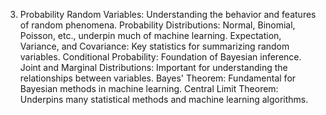 3. Probability
Random Variables: Understanding the behavior and features of random phenomena.
Probability Distributions: Normal, Binomial, Poisson, etc., underpin much of machine learning.
Expectation, Variance, and Covariance: Key statistics for summarizing random variables.
Conditional Probability: Foundation of Bayesian inference.
Joint and Marginal Distributions: Important for understanding the relationships between variables.
Bayes' Theorem: Fundamental for Bayesian methods in machine learning.
Central Limit Theorem: Underpins many statistical methods and machine learning algorithms.